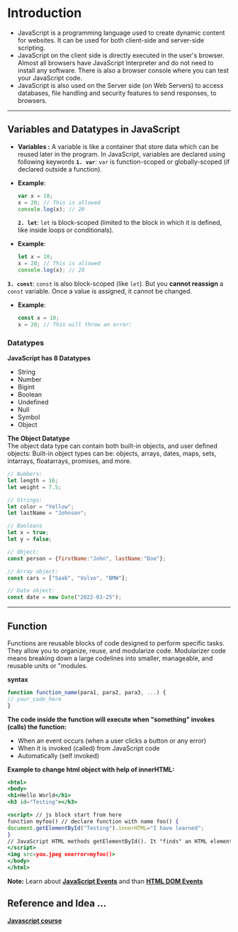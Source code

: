 # Introduction
- JavaScript is a programming language used to create dynamic content for websites. It can be used for both client-side and server-side scripting.
- JavaScript on the client side is directly executed in the user's browser. Almost all browsers have JavaScript Interpreter and do not need to install any software. There is also a browser console where you    can test your JavaScript code.
- JavaScript is also used on the Server side (on Web Servers) to access databases, file handling and security features to send responses, to browsers.
---

## Variables and Datatypes in JavaScript
- **Variables :** A variable is like a container that store data which can be reused later in the program. In JavaScript, variables are declared using following keywords
  **`1. var`**:  `var` is function-scoped or globally-scoped (if declared outside a function).
- **Example**:
    
    ```jsx
    var x = 10;
    x = 20; // This is allowed
    console.log(x); // 20
    
    ```

  **`2. let`**: `let` is block-scoped (limited to the block in which it is defined, like inside loops or conditionals).
- **Example**:
    
    ```jsx
    let x = 10;
    x = 20; // This is allowed
    console.log(x); // 20
    
    ```   

 **`3. const`**: `const` is also block-scoped (like `let`). But you **cannot reassign** a `const` variable. Once a value is assigned, it cannot be changed.
- **Example**:
    
    ```jsx
    const x = 10;
    x = 20; // This will throw an error:
    
    ```
 ### Datatypes
 **JavaScript has 8 Datatypes**  
- String
- Number
- Bigint
- Boolean
- Undefined
- Null
- Symbol
- Object
  
**The Object Datatype**  
The object data type can contain both built-in objects, and user defined objects:
Built-in object types can be: objects, arrays, dates, maps, sets, intarrays, floatarrays, promises, and more. 

```jsx
// Numbers:
let length = 16;
let weight = 7.5;

// Strings:
let color = "Yellow";
let lastName = "Johnson";

// Booleans
let x = true;
let y = false;

// Object:
const person = {firstName:"John", lastName:"Doe"};

// Array object:
const cars = ["Saab", "Volvo", "BMW"];

// Date object:
const date = new Date("2022-03-25");

```


---

## Function 
Functions are reusable blocks of code designed to perform specific tasks. They allow you to organize, reuse, and modularize code. Modularizer code means breaking down a large codelines into smaller, manageable, and reusable units or "modules.  

**syntax**

```jsx
function function_name(para1, para2, para3, ...) {
// your_code_here
}
```
**The code inside the function will execute when "something" invokes (calls) the function:**    
   - When an event occurs (when a user clicks a button or any error)
   - When it is invoked (called) from JavaScript code
   - Automatically (self invoked)


**Example to change html object with help of innerHTML:**

```jsx
<html>
<body>
<h1>Hello World</h1>
<h3 id="Testing"></h3>

<script> // js block start from here
function myfoo() // declare function with name foo() {
document.getElementById("Testing").innerHTML="I have learned";
}
// JavaScript HTML methods getElementById(). It "finds" an HTML element (with id="testing"), and changes the element content (innerHTML) to "I have learned"
</script>
<img src=you.jpeg onerror=myfoo()>
</body>
</html>
```

**Note:** Learn about **[JavaScript Events](https://www.w3schools.com/js/js_events.asp)** and than **[HTML DOM Events](https://www.w3schools.com/jsref/dom_obj_event.asp)**


## Reference and Idea ...  
**[Javascript course](https://www.w3schools.com/js/)**
